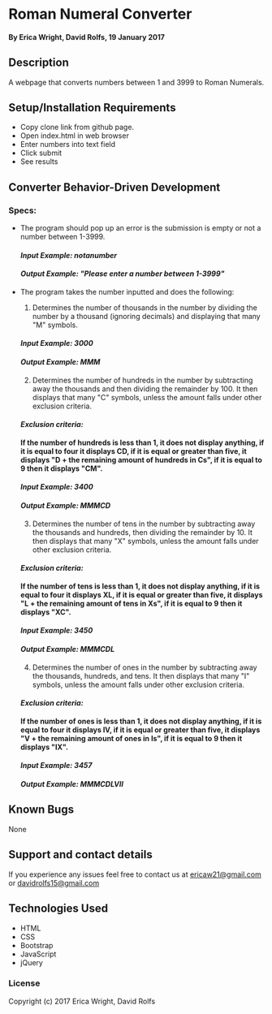 # Roman Numeral Converter

#### By Erica Wright, David Rolfs, 19 January 2017

## Description

A webpage that converts numbers between 1 and 3999 to Roman Numerals.

## Setup/Installation Requirements

* Copy clone link from github page.
* Open index.html in web browser
* Enter numbers into text field
* Click submit
* See results

## Converter Behavior-Driven Development

### Specs:

* The program should pop up an error is the submission is empty or not a number between 1-3999.

  #### _Input Example: notanumber_
  #### _*Output Example: "Please enter a number between 1-3999"*_

* The program takes the number inputted and does the following:

  1. Determines the number of thousands in the number by dividing the number by a thousand (ignoring decimals) and displaying that many "M" symbols.

    #### _Input Example: 3000_
    #### _*Output Example: MMM*_

  2. Determines the number of hundreds in the number by subtracting away the thousands and then dividing the remainder by 100. It then displays that many "C" symbols, unless the amount falls under other exclusion criteria.

  #### _Exclusion criteria:_
  **If the number of hundreds is less than 1, it does not display anything, if it is equal to four it displays CD, if it is equal or greater than five, it displays "D + the remaining amount of hundreds in Cs", if it is equal to 9 then it displays "CM".**

  #### _Input Example: 3400_
  #### _*Output Example: MMMCD*_

  3. Determines the number of tens in the number by subtracting away the thousands and hundreds, then dividing the remainder by 10. It then displays that many "X" symbols, unless the amount falls under other exclusion criteria.

  #### _Exclusion criteria:_
  **If the number of tens is less than 1, it does not display anything, if it is equal to four it displays XL, if it is equal or greater than five, it displays "L + the remaining amount of tens in Xs", if it is equal to 9 then it displays "XC".**

  #### _Input Example: 3450_
  #### _*Output Example: MMMCDL*_

  4. Determines the number of ones in the number by subtracting away the thousands, hundreds, and tens. It then displays that many "I" symbols, unless the amount falls under other exclusion criteria.

  #### _Exclusion criteria:_
  **If the number of ones is less than 1, it does not display anything, if it is equal to four it displays IV, if it is equal or greater than five, it displays "V + the remaining amount of ones in Is", if it is equal to 9 then it displays "IX".**

  #### _Input Example: 3457_
  #### _*Output Example: MMMCDLVII*_

## Known Bugs

None

## Support and contact details

If you experience any issues feel free to contact us at ericaw21@gmail.com or davidrolfs15@gmail.com

## Technologies Used

* HTML
* CSS
* Bootstrap
* JavaScript
* jQuery

### License


Copyright (c) 2017 Erica Wright, David Rolfs
